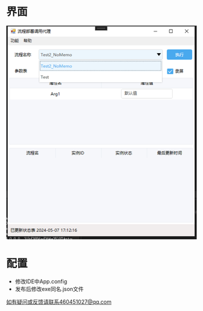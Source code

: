 # 界面

![image](https://github.com/qq460451027/Encoo.ConsoleExecuteAgent/blob/main/Resources/UI.png)

# 配置
- 修改IDE中App.config
- 发布后修改exe同名.json文件
  
如有疑问或反馈请联系460451027@qq.com
